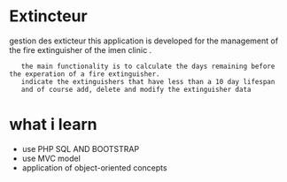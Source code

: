# Extincteur
gestion des exticteur 
this application is developed for the management of the fire extinguisher of the imen clinic .

       the main functionality is to calculate the days remaining before the experation of a fire extinguisher.
       indicate the extinguishers that have less than a 10 day lifespan
       and of course add, delete and modify the extinguisher data
       
# what i learn
- use PHP SQL AND BOOTSTRAP 
- use MVC model 
- application of object-oriented concepts
       
